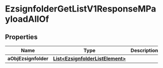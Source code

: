 

# EzsignfolderGetListV1ResponseMPayloadAllOf

## Properties

Name | Type | Description | Notes
------------ | ------------- | ------------- | -------------
**aObjEzsignfolder** | [**List&lt;EzsignfolderListElement&gt;**](EzsignfolderListElement.md) |  | 




